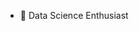 - 👋 Data Science Enthusiast 

<!---
shimilgithub/shimilgithub is a ✨ special ✨ repository because its `README.md` (this file) appears on your GitHub profile.
You can click the Preview link to take a look at your changes.
--->
